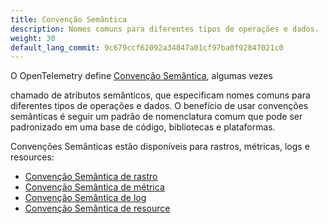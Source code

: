 ```yaml
---
title: Convenção Semântica
description: Nomes comuns para diferentes tipos de operações e dados.
weight: 30
default_lang_commit: 9c679ccf62092a34847a01cf97ba0f92847021c0
---
```


O OpenTelemetry define [Convenção Semântica](/docs/specs/semconv/), algumas
vezes

chamado de atributos semânticos, que especificam nomes comuns para diferentes
tipos de operações e dados. O benefício de usar convenções semânticas é seguir
um padrão de nomenclatura comum que pode ser padronizado em uma base de código,
bibliotecas e plataformas.

Convenções Semânticas estão disponíveis para rastros, métricas, logs e resources:

- [Convenção Semântica de rastro](/docs/specs/semconv/general/trace/)
- [Convenção Semântica de métrica](/docs/specs/semconv/general/metrics/)
- [Convenção Semântica de log](/docs/specs/semconv/general/logs/)
- [Convenção Semântica de resource](/docs/specs/semconv/resource/)
